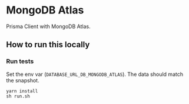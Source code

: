 # MongoDB Atlas

Prisma Client with MongoDB Atlas.

## How to run this locally

### Run tests

Set the env var (`DATABASE_URL_DB_MONGODB_ATLAS`). The data should match the snapshot.

```shell script
yarn install
sh run.sh
```
